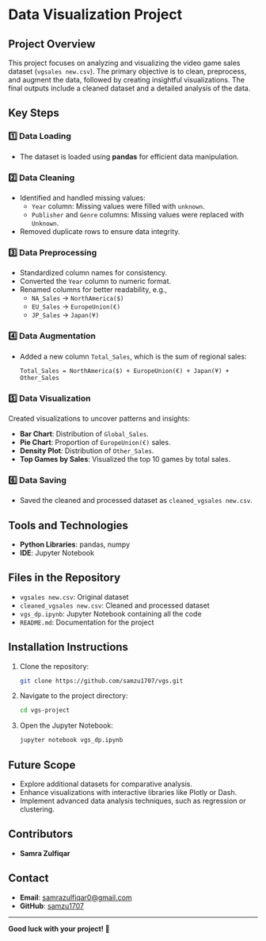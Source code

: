 # Data Visualization Project

## Project Overview
This project focuses on analyzing and visualizing the video game sales dataset (`vgsales new.csv`). The primary objective is to clean, preprocess, and augment the data, followed by creating insightful visualizations. The final outputs include a cleaned dataset and a detailed analysis of the data.

## Key Steps

### 1️⃣ Data Loading
- The dataset is loaded using **pandas** for efficient data manipulation.

### 2️⃣ Data Cleaning
- Identified and handled missing values:
  - `Year` column: Missing values were filled with `unknown`.
  - `Publisher` and `Genre` columns: Missing values were replaced with `Unknown`.
- Removed duplicate rows to ensure data integrity.

### 3️⃣ Data Preprocessing
- Standardized column names for consistency.
- Converted the `Year` column to numeric format.
- Renamed columns for better readability, e.g.,
  - `NA_Sales` → `NorthAmerica($)`
  - `EU_Sales` → `EuropeUnion(€)`
  - `JP_Sales` → `Japan(¥)`

### 4️⃣ Data Augmentation
- Added a new column `Total_Sales`, which is the sum of regional sales:
  ```
  Total_Sales = NorthAmerica($) + EuropeUnion(€) + Japan(¥) + Other_Sales
  ```

### 5️⃣ Data Visualization
Created visualizations to uncover patterns and insights:
- **Bar Chart**: Distribution of `Global_Sales`.
- **Pie Chart**: Proportion of `EuropeUnion(€)` sales.
- **Density Plot**: Distribution of `Other_Sales`.
- **Top Games by Sales**: Visualized the top 10 games by total sales.

### 6️⃣ Data Saving
- Saved the cleaned and processed dataset as `cleaned_vgsales new.csv`.

## Tools and Technologies
- **Python Libraries**: pandas, numpy
- **IDE**: Jupyter Notebook

## Files in the Repository
- `vgsales new.csv`: Original dataset
- `cleaned_vgsales new.csv`: Cleaned and processed dataset
- `vgs_dp.ipynb`: Jupyter Notebook containing all the code
- `README.md`: Documentation for the project

## Installation Instructions
1. Clone the repository:
   ```bash
   git clone https://github.com/samzu1707/vgs.git
   ```
2. Navigate to the project directory:
   ```bash
   cd vgs-project
   ```
3. Open the Jupyter Notebook:
   ```bash
   jupyter notebook vgs_dp.ipynb
   ```

## Future Scope
- Explore additional datasets for comparative analysis.
- Enhance visualizations with interactive libraries like Plotly or Dash.
- Implement advanced data analysis techniques, such as regression or clustering.

## Contributors
- **Samra Zulfiqar**

## Contact
- **Email**: samrazulfiqar0@gmail.com
- **GitHub**: [samzu1707](https://github.com/samzu1707)

---
**Good luck with your project! 🚀**
